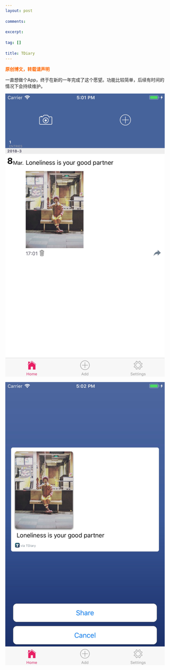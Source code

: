 ```yaml
---
layout: post

comments: 

excerpt:  

tag: []

title: TDiary
---
```


<span style="color: #ff6600;"><strong>原创博文，转载请声明</strong></span>

一直想做个App，终于在新的一年完成了这个愿望。功能比较简单，后续有时间的情况下会持续维护。

![](../images/HomeDiary.png)

![](../images/ShareDiary.png)